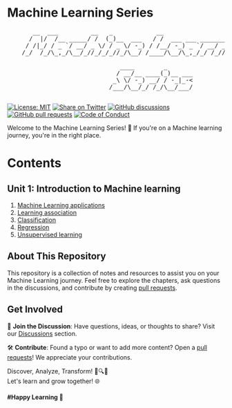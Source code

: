 # Machine Learning Series
<pre>
       __  ___         __   _            __                     _          
      /  |/  /__ _____/ /  (_)__  ___   / /  ___ ___ ________  (_)__  ___ _
     / /|_/ / _ `/ __/ _ \/ / _ \/ -_) / /__/ -_) _ `/ __/ _ \/ / _ \/ _ `/
    /_/  /_/\_,_/\__/_//_/_/_//_/\__/ /____/\__/\_,_/_/ /_//_/_/_//_/\_, / 
                                                                    /___/  
                               ____        _       
                              / __/__ ____(_)__ ___
                             _\ \/ -_) __/ / -_|_-<
                            /___/\__/_/ /_/\__/___/
                                                   
</pre>
 [![License: MIT](https://img.shields.io/badge/License-MIT-yellow.svg)](LICENSE)
[![Share on Twitter](https://img.shields.io/badge/-Share%20on%20Twitter-blue?logo=twitter&style=flat-square)](https://twitter.com/intent/tweet?text=https%3A%2F%2Fgithub.com%2Fwhoami-anoint%2FMachine-Learning-Series)
[![GitHub discussions](https://img.shields.io/github/discussions/whoami-anoint/Machine-Learning-Series)](https://github.com/whoami-anoint/Machine-Learning-Series/discussions)
[![GitHub pull requests](https://img.shields.io/github/issues-pr/whoami-anoint/Machine-Learning-Series)](https://github.com/whoami-anoint/Machine-Learning-Series/pulls)
[![Code of Conduct](https://img.shields.io/badge/Code%20of%20Conduct-Contributor%20Covenant-blue.svg)](CODE_OF_CONDUCT.md)

Welcome to the Machine Learning Series! 🚀 If you're on a Machine learning journey, you're in the right place.

# Contents
## Unit 1: Introduction to Machine learning 
1. [Machine Learning applications](/Unit%201/1_ml.md)
2. [Learning association](/Unit%201/2_class.md)
3. [Classification]()
4. [Regression]()
5. [Unsupervised learning]()


## About This Repository

This repository is a collection of notes and resources to assist you on your Machine Learning journey. Feel free to explore the chapters, ask questions in the discussions, and contribute by creating [pull requests](https://github.com/whoami-anoint/Machine-Learning-Series/pulls).

## Get Involved

📣 **Join the Discussion**: Have questions, ideas, or thoughts to share? Visit our [Discussions](https://github.com/whoami-anoint/Machine-Learning-Series/discussions) section.

🛠️ **Contribute**: Found a typo or want to add more content? Open a [pull requests](https://github.com/whoami-anoint/Machine-Learning-Series/pulls)! We appreciate your contributions.

Discover, Analyze, Transform! 🌟🔍🚀 \
Let's learn and grow together! 🌐
#### #Happy Learning 🤎